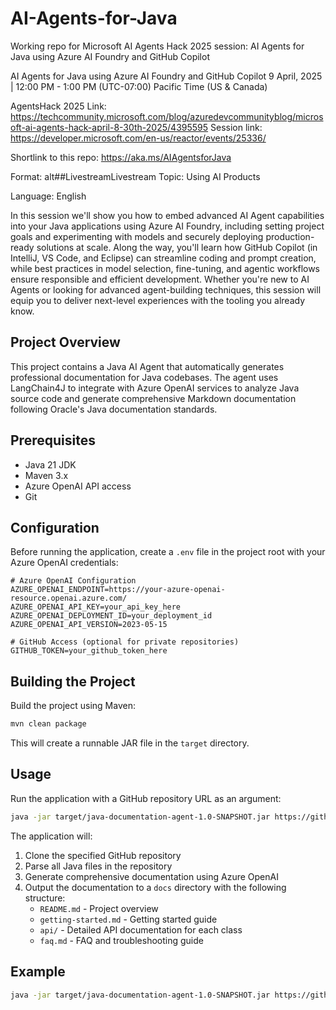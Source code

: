 # AI-Agents-for-Java


Working repo for Microsoft AI Agents Hack 2025 session: AI Agents for Java using Azure AI Foundry and GitHub Copilot

AI Agents for Java using Azure AI Foundry and GitHub Copilot
9 April, 2025 | 12:00 PM - 1:00 PM (UTC-07:00) Pacific Time (US & Canada)

AgentsHack 2025 Link: https://techcommunity.microsoft.com/blog/azuredevcommunityblog/microsoft-ai-agents-hack-april-8-30th-2025/4395595
Session link: https://developer.microsoft.com/en-us/reactor/events/25336/

Shortlink to this repo: https://aka.ms/AIAgentsforJava

Format:
alt##LivestreamLivestream
Topic: Using AI Products

Language: English

In this session we'll show you how to embed advanced AI Agent capabilities into your Java applications using Azure AI Foundry, including setting project goals and experimenting with models and securely deploying production-ready solutions at scale. Along the way, you'll learn how GitHub Copilot (in IntelliJ, VS Code, and Eclipse) can streamline coding and prompt creation, while best practices in model selection, fine-tuning, and agentic workflows ensure responsible and efficient development. Whether you're new to AI Agents or looking for advanced agent-building techniques, this session will equip you to deliver next-level experiences with the tooling you already know.

## Project Overview

This project contains a Java AI Agent that automatically generates professional documentation for Java codebases. The agent uses LangChain4J to integrate with Azure OpenAI services to analyze Java source code and generate comprehensive Markdown documentation following Oracle's Java documentation standards.

## Prerequisites

- Java 21 JDK
- Maven 3.x
- Azure OpenAI API access
- Git

## Configuration

Before running the application, create a `.env` file in the project root with your Azure OpenAI credentials:

```
# Azure OpenAI Configuration
AZURE_OPENAI_ENDPOINT=https://your-azure-openai-resource.openai.azure.com/
AZURE_OPENAI_API_KEY=your_api_key_here
AZURE_OPENAI_DEPLOYMENT_ID=your_deployment_id
AZURE_OPENAI_API_VERSION=2023-05-15

# GitHub Access (optional for private repositories)
GITHUB_TOKEN=your_github_token_here
```

## Building the Project

Build the project using Maven:

```bash
mvn clean package
```

This will create a runnable JAR file in the `target` directory.

## Usage

Run the application with a GitHub repository URL as an argument:

```bash
java -jar target/java-documentation-agent-1.0-SNAPSHOT.jar https://github.com/username/repo.git
```

The application will:
1. Clone the specified GitHub repository
2. Parse all Java files in the repository
3. Generate comprehensive documentation using Azure OpenAI
4. Output the documentation to a `docs` directory with the following structure:
   - `README.md` - Project overview
   - `getting-started.md` - Getting started guide
   - `api/` - Detailed API documentation for each class
   - `faq.md` - FAQ and troubleshooting guide

## Example

```bash
java -jar target/java-documentation-agent-1.0-SNAPSHOT.jar https://github.com/spring-projects/spring-petclinic.git

